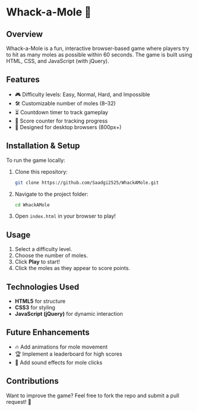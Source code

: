 # Whack-a-Mole 🎯

## Overview
Whack-a-Mole is a fun, interactive browser-based game where players try to hit as many moles as possible within 60 seconds. The game is built using HTML, CSS, and JavaScript (with jQuery).

## Features
- 🎮 Difficulty levels: Easy, Normal, Hard, and Impossible
- 🛠️ Customizable number of moles (8–32)
- ⏳ Countdown timer to track gameplay
- 🎯 Score counter for tracking progress
- 📱 Designed for desktop browsers (800px+)

## Installation & Setup
To run the game locally:
1. Clone this repository:
   ```bash
   git clone https://github.com/Saadgi2525/WhackAMole.git
   ```
2. Navigate to the project folder:
   ```bash
   cd WhackAMole
   ```
3. Open `index.html` in your browser to play!

## Usage
1. Select a difficulty level.
2. Choose the number of moles.
3. Click **Play** to start!
4. Click the moles as they appear to score points.

## Technologies Used
- **HTML5** for structure
- **CSS3** for styling
- **JavaScript (jQuery)** for dynamic interaction

## Future Enhancements
- 🔥 Add animations for mole movement
- 🏆 Implement a leaderboard for high scores
- 🎵 Add sound effects for mole clicks

## Contributions
Want to improve the game? Feel free to fork the repo and submit a pull request! 🚀
